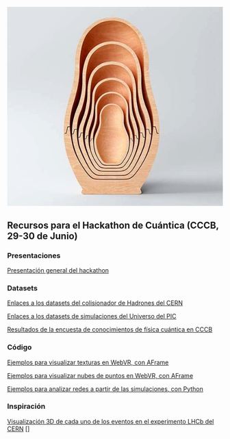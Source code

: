 <p align="center">
  <img src="cuantica.jpg">
</p>

## Recursos para el Hackathon de Cuántica (CCCB, 29-30 de Junio)

### Presentaciones
[Presentación general del hackathon](presentaciones/general.pdf)

### Datasets
[Enlaces a los datasets del colisionador de Hadrones del CERN](datasets/cern)

[Enlaces a los datasets de simulaciones del Universo del PIC](datasets/pic)

[Resultados de la encuesta de conocimientos de física cuántica en CCCB](datasets/cccb)


### Código
[Ejemplos para visualizar texturas en WebVR, con AFrame](codigo/texturas)

[Ejemplos para visualizar nubes de puntos en WebVR, con AFrame](codigo/cloudpoint)

[Ejemplos para analizar redes a partir de las simulaciones, con Python](codigo/redes)

### Inspiración

[Visualización 3D de cada uno de los eventos en el experimento LHCb del CERN](http://clangenb.web.cern.ch/clangenb/)
[]

